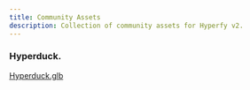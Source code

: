 ```yaml
---
title: Community Assets
description: Collection of community assets for Hyperfy v2.
---
```



### Hyperduck.

[Hyperduck.glb](https://github.com/wyattlovesgrapes/hyperfy/blob/docs-feb-2-25/docs/assets/hyperduck.glb)